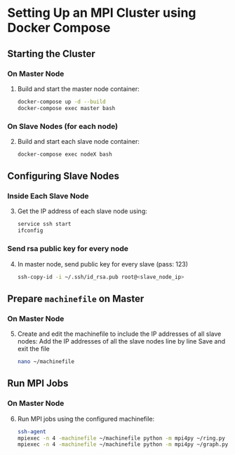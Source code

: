 # Setting Up an MPI Cluster using Docker Compose

## Starting the Cluster

### On Master Node
1. Build and start the master node container:
    ```bash
    docker-compose up -d --build
    docker-compose exec master bash
    ```

### On Slave Nodes (for each node)
2. Build and start each slave node container:
    ```bash
    docker-compose exec nodeX bash
    ```

## Configuring Slave Nodes

### Inside Each Slave Node
3. Get the IP address of each slave node using:
    ```bash
    service ssh start
    ifconfig
    ```
### Send rsa public key for every node
4. In master node, send public key for every slave (pass: 123)
    ```bash
    ssh-copy-id -i ~/.ssh/id_rsa.pub root@<slave_node_ip>
    ```

## Prepare `machinefile` on Master

### On Master Node
5. Create and edit the machinefile to include the IP addresses of all slave nodes:
    Add the IP addresses of all the slave nodes line by line
    Save and exit the file
   
    ```bash
    nano ~/machinefile
    ```

## Run MPI Jobs

### On Master Node
6. Run MPI jobs using the configured machinefile:
    ```bash
    ssh-agent
    mpiexec -n 4 -machinefile ~/machinefile python -m mpi4py ~/ring.py
    mpiexec -n 4 -machinefile ~/machinefile python -m mpi4py ~/graph.py
    ```
